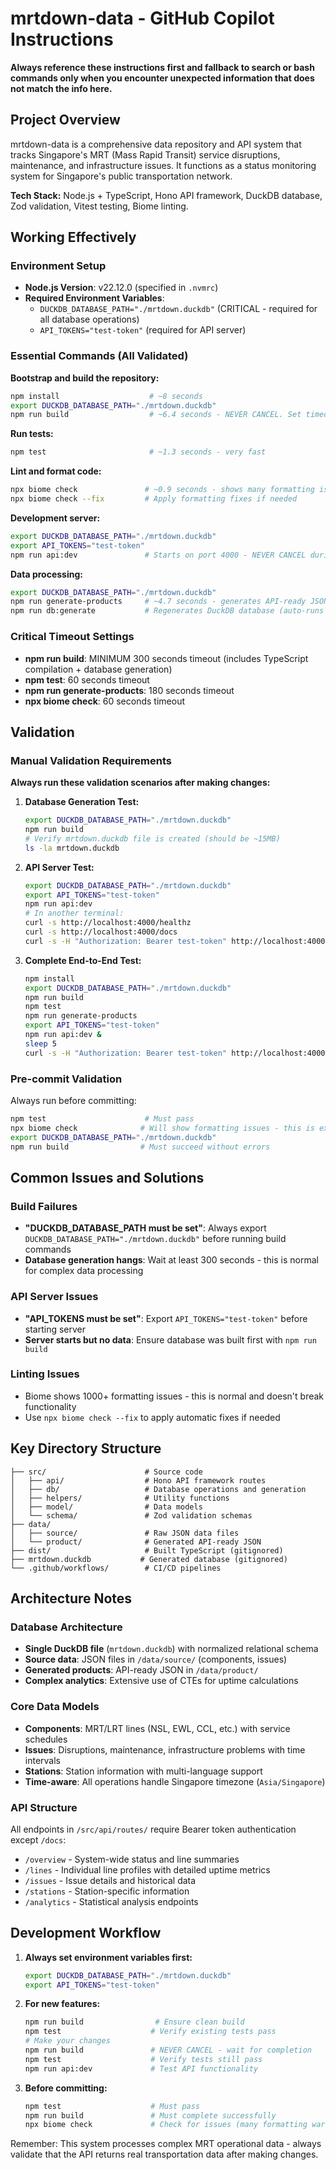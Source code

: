 # mrtdown-data - GitHub Copilot Instructions

**Always reference these instructions first and fallback to search or bash commands only when you encounter unexpected information that does not match the info here.**

## Project Overview

mrtdown-data is a comprehensive data repository and API system that tracks Singapore's MRT (Mass Rapid Transit) service disruptions, maintenance, and infrastructure issues. It functions as a status monitoring system for Singapore's public transportation network.

**Tech Stack:** Node.js + TypeScript, Hono API framework, DuckDB database, Zod validation, Vitest testing, Biome linting.

## Working Effectively

### Environment Setup
- **Node.js Version**: v22.12.0 (specified in `.nvmrc`)
- **Required Environment Variables**:
  - `DUCKDB_DATABASE_PATH="./mrtdown.duckdb"` (CRITICAL - required for all database operations)
  - `API_TOKENS="test-token"` (required for API server)

### Essential Commands (All Validated)

**Bootstrap and build the repository:**
```bash
npm install                    # ~8 seconds
export DUCKDB_DATABASE_PATH="./mrtdown.duckdb"
npm run build                  # ~6.4 seconds - NEVER CANCEL. Set timeout to 300+ seconds.
```

**Run tests:**
```bash
npm test                       # ~1.3 seconds - very fast
```

**Lint and format code:**
```bash
npx biome check               # ~0.9 seconds - shows many formatting issues but this is normal
npx biome check --fix         # Apply formatting fixes if needed
```

**Development server:**
```bash
export DUCKDB_DATABASE_PATH="./mrtdown.duckdb"
export API_TOKENS="test-token"
npm run api:dev               # Starts on port 4000 - NEVER CANCEL during development
```

**Data processing:**
```bash
export DUCKDB_DATABASE_PATH="./mrtdown.duckdb"
npm run generate-products     # ~4.7 seconds - generates API-ready JSON files
npm run db:generate           # Regenerates DuckDB database (auto-runs after build)
```

### Critical Timeout Settings
- **npm run build**: MINIMUM 300 seconds timeout (includes TypeScript compilation + database generation)
- **npm test**: 60 seconds timeout
- **npm run generate-products**: 180 seconds timeout
- **npx biome check**: 60 seconds timeout

## Validation

### Manual Validation Requirements
**Always run these validation scenarios after making changes:**

1. **Database Generation Test:**
   ```bash
   export DUCKDB_DATABASE_PATH="./mrtdown.duckdb"
   npm run build
   # Verify mrtdown.duckdb file is created (should be ~15MB)
   ls -la mrtdown.duckdb
   ```

2. **API Server Test:**
   ```bash
   export DUCKDB_DATABASE_PATH="./mrtdown.duckdb"
   export API_TOKENS="test-token"
   npm run api:dev
   # In another terminal:
   curl -s http://localhost:4000/healthz                                    # Should return 204
   curl -s http://localhost:4000/docs                                       # Should return HTML docs
   curl -s -H "Authorization: Bearer test-token" http://localhost:4000/overview | head -n 5  # Should return complex JSON
   ```

3. **Complete End-to-End Test:**
   ```bash
   npm install
   export DUCKDB_DATABASE_PATH="./mrtdown.duckdb"
   npm run build
   npm test
   npm run generate-products
   export API_TOKENS="test-token"
   npm run api:dev &
   sleep 5
   curl -s -H "Authorization: Bearer test-token" http://localhost:4000/overview | jq '.success'  # Should return true
   ```

### Pre-commit Validation
Always run before committing:
```bash
npm test                      # Must pass
npx biome check              # Will show formatting issues - this is expected
export DUCKDB_DATABASE_PATH="./mrtdown.duckdb"
npm run build                # Must succeed without errors
```

## Common Issues and Solutions

### Build Failures
- **"DUCKDB_DATABASE_PATH must be set"**: Always export `DUCKDB_DATABASE_PATH="./mrtdown.duckdb"` before running build commands
- **Database generation hangs**: Wait at least 300 seconds - this is normal for complex data processing

### API Server Issues  
- **"API_TOKENS must be set"**: Export `API_TOKENS="test-token"` before starting server
- **Server starts but no data**: Ensure database was built first with `npm run build`

### Linting Issues
- Biome shows 1000+ formatting issues - this is normal and doesn't break functionality
- Use `npx biome check --fix` to apply automatic fixes if needed

## Key Directory Structure

```
├── src/                      # Source code
│   ├── api/                  # Hono API framework routes
│   ├── db/                   # Database operations and generation
│   ├── helpers/              # Utility functions
│   ├── model/                # Data models
│   └── schema/               # Zod validation schemas
├── data/
│   ├── source/               # Raw JSON data files
│   └── product/              # Generated API-ready JSON
├── dist/                     # Built TypeScript (gitignored)
├── mrtdown.duckdb           # Generated database (gitignored)
└── .github/workflows/        # CI/CD pipelines
```

## Architecture Notes

### Database Architecture
- **Single DuckDB file** (`mrtdown.duckdb`) with normalized relational schema  
- **Source data**: JSON files in `/data/source/` (components, issues)
- **Generated products**: API-ready JSON in `/data/product/`
- **Complex analytics**: Extensive use of CTEs for uptime calculations

### Core Data Models
- **Components**: MRT/LRT lines (NSL, EWL, CCL, etc.) with service schedules
- **Issues**: Disruptions, maintenance, infrastructure problems with time intervals  
- **Stations**: Station information with multi-language support
- **Time-aware**: All operations handle Singapore timezone (`Asia/Singapore`)

### API Structure
All endpoints in `/src/api/routes/` require Bearer token authentication except `/docs`:
- `/overview` - System-wide status and line summaries
- `/lines` - Individual line profiles with detailed uptime metrics  
- `/issues` - Issue details and historical data
- `/stations` - Station-specific information
- `/analytics` - Statistical analysis endpoints

## Development Workflow

1. **Always set environment variables first:**
   ```bash
   export DUCKDB_DATABASE_PATH="./mrtdown.duckdb"
   export API_TOKENS="test-token"
   ```

2. **For new features:**
   ```bash
   npm run build                # Ensure clean build
   npm test                    # Verify existing tests pass
   # Make your changes
   npm run build               # NEVER CANCEL - wait for completion
   npm test                    # Verify tests still pass
   npm run api:dev             # Test API functionality
   ```

3. **Before committing:**
   ```bash
   npm test                    # Must pass
   npm run build               # Must complete successfully
   npx biome check             # Check for issues (many formatting warnings are normal)
   ```

Remember: This system processes complex MRT operational data - always validate that the API returns real transportation data after making changes.